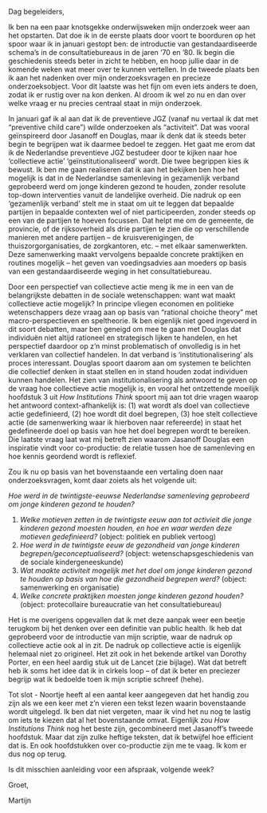            

Dag begeleiders,

Ik ben na een paar knotsgekke onderwijsweken mijn onderzoek weer aan het opstarten. Dat doe ik in de eerste plaats door voort te boorduren op het spoor waar ik in januari gestopt ben: de introductie van gestandaardiseerde schema’s in de consultatiebureaus in de jaren ‘70 en ’80. Ik begin die geschiedenis steeds beter in zicht te hebben, en hoop jullie daar in de komende weken wat meer over te kunnen vertellen. In de tweede plaats ben ik aan het nadenken over mijn onderzoeksvragen en precieze onderzoeksobject. Voor dit laatste was het fijn om even iets anders te doen, zodat ik er rustig over na kon denken. Al droom ik wel zo nu en dan over welke vraag er nu precies centraal staat in mijn onderzoek.

In januari gaf ik al aan dat ik de preventieve JGZ (vanaf nu vertaal ik dat met “preventive child care”) wilde onderzoeken als “activiteit”. Dat was vooral geïnspireerd door Jasanoff en Douglas, maar ik denk dat ik steeds beter begin te begrijpen wat ik daarmee bedoel te zeggen. Het gaat me erom dat ik de Nederlandse preventieve JGZ bestudeer door te kijken naar hoe ‘collectieve actie’ ‘geïnstitutionaliseerd’ wordt. Die twee begrippen kies ik bewust. Ik ben me gaan realiseren dat ik aan het bekijken ben hoe het mogelijk is dat in de Nederlandse samenleving in gezamenlijk verband geprobeerd werd om jonge kinderen gezond te houden, zonder resolute top-down interventies vanuit de landelijke overheid. Die nadruk op een ‘gezamenlijk verband’ stelt me in staat om uit te leggen dat bepaalde partijen in bepaalde contexten wel of niet participeerden, zonder steeds op een van de partijen te hoeven focussen. Dat helpt me om de gemeente, de provincie, of de rijksoverheid als drie partijen te zien die op verschillende manieren met andere partijen – de kruisverenigingen, de thuiszorgorganisaties, de zorgkantoren, etc. – met elkaar samenwerkten. Deze samenwerking maakt vervolgens bepaalde concrete praktijken en routines mogelijk – het geven van voedingsadvies aan moeders op basis van een gestandaardiseerde weging in het consultatiebureau.

Door een perspectief van collectieve actie meng ik me in een van de belangrijkste debatten in de sociale wetenschappen: want wat maakt collectieve actie mogelijk? In principe vliegen economen en politieke wetenschappers deze vraag aan op basis van “rational choiche theory” met macro-perspectieven en speltheorie. Ik ben eigenlijk niet goed ingevoerd in dit soort debatten, maar ben geneigd om mee te gaan met Douglas dat individuën niet altijd rationeel en strategisch lijken te handelen, en het perspectief daardoor op z’n minst problematisch of onvolledig is in het verklaren van collectief handelen. In dat verband is ‘institutionalisering’ als proces interessant. Douglas spoort daarom aan om systemen te belichten die collectief denken in staat stellen en in stand houden zodat individuen kunnen handelen. Het zien van institutionalisering als antwoord te geven op de vraag hoe collectieve actie mogelijk is, en vooral het ontzettende moeilijk hoofdstuk 3 uit _How Institutions Think_ spoort mij aan tot drie vragen waarop het antwoord context-afhankelijk is: (1) wat wordt als doel van collectieve actie gedefinieerd, (2) hoe wordt dit doel begrepen, (3) hoe stelt collectieve actie (de samenwerking waar ik hierboven naar refereerde) in staat het gedefineerde doel op basis van hoe het doel begrepen wordt te bereiken. Die laatste vraag laat wat mij betreft zien waarom Jasanoff Douglas een inspiratie vindt voor co-productie: de relatie tussen hoe de samenleving en hoe kennis geordend wordt is reflexief.

Zou ik nu op basis van het bovenstaande een vertaling doen naar onderzoeksvragen, komt daar zoiets als het volgende uit:

_Hoe werd in de twintigste-eeuwse Nederlandse samenleving geprobeerd om jonge kinderen gezond te houden?_

1.  _Welke motieven zetten in de twintigste eeuw aan tot activieit die jonge kinderen gezond moesten houden, en hoe en waar werden deze motieven gedefinieerd?_ (object: politiek en publiek vertoog)
2.  _Hoe werd in de twintigste eeuw de gezondheid van jonge kinderen begrepen/geconceptualiseerd?_ (object: wetenschapsgeschiedenis van de sociale kindergeneeskunde)
3.  _Wat maakte activiteit mogelijk met het doel om jonge kinderen gezond te houden op basis van hoe die gezondheid begrepen werd?_ (object: samenwerking en organisatie)
4.  _Welke concrete praktijken moesten jonge kinderen gezond houden?_ (object: protecollaire bureaucratie van het consultatiebureau)

Het is me overigens opgevallen dat ik met deze aanpak weer een beetje terugkom bij het denken over een definitie van public health. Ik heb dat geprobeerd voor de introductie van mijn scriptie, waar de nadruk op collectieve actie ook al in zit. De nadruk op collectieve actie is eigenlijk helemaal niet zo origineel. Het zit ook in het bekende artikel van Dorothy Porter, en een heel aardig stuk uit de Lancet (zie bijlage). Wat dat betreft heb ik soms het idee dat ik in cirkels loop – of dat ik beter en preciezer begrijp wat ik bedoelde toen ik mijn scriptie schreef (hehe).

Tot slot - Noortje heeft al een aantal keer aangegeven dat het handig zou zijn als we een keer met z’n vieren een tekst lezen waarin bovenstaande wordt uitgelegd. Ik ben dat niet vergeten, maar ik vind het nu nog te lastig om iets te kiezen dat al het bovenstaande omvat. Eigenlijk zou _How Institutions Think_ nog het beste zijn, gecombineerd met Jasanoff’s tweede hoofdstuk. Maar dat zijn zulke heftige teksten, dat ik betwijfel hoe efficient dat is. En ook hoofdstukken over co-productie zijn me te vaag. Ik kom er dus nog op terug.

Is dit misschien aanleiding voor een afspraak, volgende week?

Groet,

Martijn